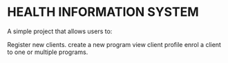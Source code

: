 # HEALTH INFORMATION SYSTEM

A simple project that allows users to:

Register new clients.
create a new program
view client profile
enrol a client to one or multiple programs.


